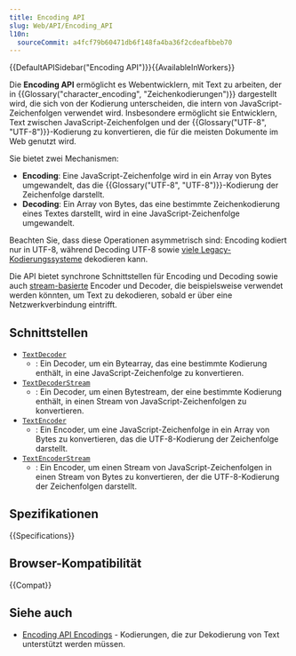 ```yaml
---
title: Encoding API
slug: Web/API/Encoding_API
l10n:
  sourceCommit: a4fcf79b60471db6f148fa4ba36f2cdeafbbeb70
---
```


{{DefaultAPISidebar("Encoding API")}}{{AvailableInWorkers}}

Die **Encoding API** ermöglicht es Webentwicklern, mit Text zu arbeiten, der in {{Glossary("character_encoding", "Zeichenkodierungen")}} dargestellt wird, die sich von der Kodierung unterscheiden, die intern von JavaScript-Zeichenfolgen verwendet wird. Insbesondere ermöglicht sie Entwicklern, Text zwischen JavaScript-Zeichenfolgen und der {{Glossary("UTF-8", "UTF-8")}}-Kodierung zu konvertieren, die für die meisten Dokumente im Web genutzt wird.

Sie bietet zwei Mechanismen:

- **Encoding**: Eine JavaScript-Zeichenfolge wird in ein Array von Bytes umgewandelt, das die {{Glossary("UTF-8", "UTF-8")}}-Kodierung der Zeichenfolge darstellt.
- **Decoding**: Ein Array von Bytes, das eine bestimmte Zeichenkodierung eines Textes darstellt, wird in eine JavaScript-Zeichenfolge umgewandelt.

Beachten Sie, dass diese Operationen asymmetrisch sind: Encoding kodiert nur in UTF-8, während Decoding UTF-8 sowie [viele Legacy-Kodierungssysteme](/de/docs/Web/API/Encoding_API/Encodings) dekodieren kann.

Die API bietet synchrone Schnittstellen für Encoding und Decoding sowie auch [stream-basierte](/de/docs/Web/API/Streams_API) Encoder und Decoder, die beispielsweise verwendet werden könnten, um Text zu dekodieren, sobald er über eine Netzwerkverbindung eintrifft.

## Schnittstellen

- [`TextDecoder`](/de/docs/Web/API/TextDecoder)
  - : Ein Decoder, um ein Bytearray, das eine bestimmte Kodierung enthält, in eine JavaScript-Zeichenfolge zu konvertieren.
- [`TextDecoderStream`](/de/docs/Web/API/TextDecoderStream)
  - : Ein Decoder, um einen Bytestream, der eine bestimmte Kodierung enthält, in einen Stream von JavaScript-Zeichenfolgen zu konvertieren.
- [`TextEncoder`](/de/docs/Web/API/TextEncoder)
  - : Ein Encoder, um eine JavaScript-Zeichenfolge in ein Array von Bytes zu konvertieren, das die UTF-8-Kodierung der Zeichenfolge darstellt.
- [`TextEncoderStream`](/de/docs/Web/API/TextEncoderStream)
  - : Ein Encoder, um einen Stream von JavaScript-Zeichenfolgen in einen Stream von Bytes zu konvertieren, der die UTF-8-Kodierung der Zeichenfolgen darstellt.

## Spezifikationen

{{Specifications}}

## Browser-Kompatibilität

{{Compat}}

## Siehe auch

- [Encoding API Encodings](/de/docs/Web/API/Encoding_API/Encodings) - Kodierungen, die zur Dekodierung von Text unterstützt werden müssen.
